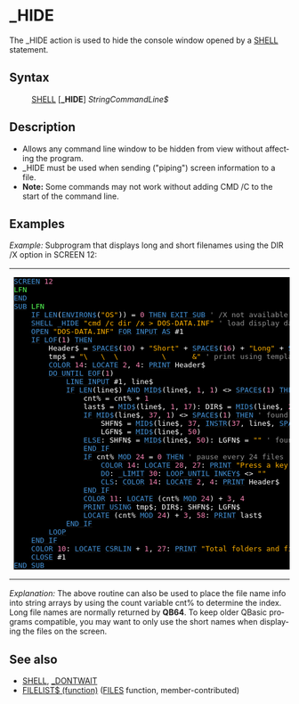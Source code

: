 <style>pre.codeide, pre.outputfixed, .outputcrt0 { background-color: #000 !important; color: #FFF !important; }</style><!DOCTYPE html>
<html class="client-nojs" dir="ltr" lang="en">
<head>
<title>_HIDE - QB64 Phoenix Edition Wiki</title>
</head>
<body class="mediawiki ltr sitedir-ltr mw-hide-empty-elt ns-0 ns-subject page-HIDE rootpage-HIDE skin-vector action-view skin-vector-legacy vector-feature-language-in-header-enabled vector-feature-language-in-main-page-header-disabled vector-feature-language-alert-in-sidebar-disabled vector-feature-sticky-header-disabled vector-feature-sticky-header-edit-disabled vector-feature-table-of-contents-disabled vector-feature-visual-enhancement-next-disabled">
<div class="mw-body" id="content" role="main">
<a id="top"></a>
<h1 class="firstHeading mw-first-heading" id="firstHeading">_HIDE</h1>
<div class="vector-body" id="bodyContent">
<div class="mw-body-content mw-content-ltr" dir="ltr" id="mw-content-text" lang="en"><div class="mw-parser-output"><p>The <a class="mw-selflink selflink">_HIDE</a> action is used to hide the console window opened by a <a href="SHELL" title="SHELL">SHELL</a> statement.
</p>
<h2><span class="mw-headline" id="Syntax">Syntax</span></h2>
<dl><dd><a href="SHELL" title="SHELL">SHELL</a> [<b>_HIDE</b>] <i>StringCommandLine$</i></dd></dl>
<p>
</p>
<h2><span class="mw-headline" id="Description">Description</span></h2>
<ul><li>Allows any command line window to be hidden from view without affecting the program.</li>
<li><a class="mw-selflink selflink">_HIDE</a> must be used when sending ("piping") screen information to a file.</li>
<li><b>Note:</b> Some commands may not work without adding CMD /C to the start of the command line.</li></ul>
<p>
</p>
<h2><span class="mw-headline" id="Examples">Examples</span></h2>
<p><i>Example:</i> Subprogram that displays long and short filenames using the DIR /X option in SCREEN 12:
</p>
<table cellpadding="15px" width="100%">
<tbody><tr>
<td><pre class="codeide"><a href="SCREEN" title="SCREEN"><span style="color:#4593D8;">SCREEN</span></a> <span style="color:#F580B1;">12</span>
<span style="color:#55FF55;">LFN</span>
<a href="END" title="END"><span style="color:#4593D8;">END</span></a>
<a href="SUB" title="SUB"><span style="color:#4593D8;">SUB</span></a> <span style="color:#55FF55;">LFN</span>
    <a class="mw-redirect" href="IF" title="IF"><span style="color:#4593D8;">IF</span></a> <a href="LEN" title="LEN"><span style="color:#4593D8;">LEN</span></a>(<a href="ENVIRON$" title="ENVIRON$"><span style="color:#4593D8;">ENVIRON$</span></a>(<span style="color:#FFB100;">"OS"</span>)) = <span style="color:#F580B1;">0</span> <a href="THEN" title="THEN"><span style="color:#4593D8;">THEN</span></a> <a href="EXIT_SUB" title="EXIT SUB"><span style="color:#4593D8;">EXIT SUB</span></a> <span style="color:#919191;">' /X not available Win 9X and ME</span>
    <a href="SHELL" title="SHELL"><span style="color:#4593D8;">SHELL</span></a> <a class="mw-selflink selflink"><span style="color:#4593D8;">_HIDE</span></a> <span style="color:#FFB100;">"cmd /c dir /x &gt; DOS-DATA.INF"</span> <span style="color:#919191;">' load display data to a file</span>
    <a href="OPEN" title="OPEN"><span style="color:#4593D8;">OPEN</span></a> <span style="color:#FFB100;">"DOS-DATA.INF"</span> <a href="OPEN#File_Access_Modes" title="OPEN"><span style="color:#4593D8;">FOR</span></a> <a href="OPEN#File_Access_Modes" title="OPEN"><span style="color:#4593D8;">INPUT</span></a> <a href="OPEN" title="OPEN"><span style="color:#4593D8;">AS</span></a> #1
    <a class="mw-redirect" href="IF" title="IF"><span style="color:#4593D8;">IF</span></a> <a href="LOF" title="LOF"><span style="color:#4593D8;">LOF</span></a>(<span style="color:#F580B1;">1</span>) <a href="THEN" title="THEN"><span style="color:#4593D8;">THEN</span></a>
        Header$ = <a href="SPACE$" title="SPACE$"><span style="color:#4593D8;">SPACE$</span></a>(<span style="color:#F580B1;">10</span>) + <span style="color:#FFB100;">"Short"</span> + <a href="SPACE$" title="SPACE$"><span style="color:#4593D8;">SPACE$</span></a>(<span style="color:#F580B1;">16</span>) + <span style="color:#FFB100;">"Long"</span> + <a href="SPACE$" title="SPACE$"><span style="color:#4593D8;">SPACE$</span></a>(<span style="color:#F580B1;">20</span>) + <span style="color:#FFB100;">"Last Modified"</span>
        tmp$ = <span style="color:#FFB100;">"\   \  \          \      &amp;"</span> <span style="color:#919191;">' print using template format</span>
        <a href="COLOR" title="COLOR"><span style="color:#4593D8;">COLOR</span></a> <span style="color:#F580B1;">14</span>: <a href="LOCATE" title="LOCATE"><span style="color:#4593D8;">LOCATE</span></a> <span style="color:#F580B1;">2</span>, <span style="color:#F580B1;">4</span>: <a href="PRINT" title="PRINT"><span style="color:#4593D8;">PRINT</span></a> Header$
        <a href="DO...LOOP" title="DO...LOOP"><span style="color:#4593D8;">DO UNTIL</span></a> <a href="EOF" title="EOF"><span style="color:#4593D8;">EOF</span></a>(<span style="color:#F580B1;">1</span>)
            <a href="LINE_INPUT_(file_statement)" title="LINE INPUT (file statement)"><span style="color:#4593D8;">LINE INPUT</span></a> #1, line$
            <a class="mw-redirect" href="IF" title="IF"><span style="color:#4593D8;">IF</span></a> <a href="LEN" title="LEN"><span style="color:#4593D8;">LEN</span></a>(line$) <a href="AND_(boolean)" title="AND (boolean)"><span style="color:#4593D8;">AND</span></a> <a href="MID$_(function)" title="MID$ (function)"><span style="color:#4593D8;">MID$</span></a>(line$, <span style="color:#F580B1;">1</span>, <span style="color:#F580B1;">1</span>) &lt;&gt; <a href="SPACE$" title="SPACE$"><span style="color:#4593D8;">SPACE$</span></a>(<span style="color:#F580B1;">1</span>) <a href="THEN" title="THEN"><span style="color:#4593D8;">THEN</span></a> <span style="color:#919191;">' ignore other file data</span>
                cnt% = cnt% + <span style="color:#F580B1;">1</span>
                last$ = <a href="MID$_(function)" title="MID$ (function)"><span style="color:#4593D8;">MID$</span></a>(line$, <span style="color:#F580B1;">1</span>, <span style="color:#F580B1;">17</span>): DIR$ = <a href="MID$_(function)" title="MID$ (function)"><span style="color:#4593D8;">MID$</span></a>(line$, <span style="color:#F580B1;">23</span>, <span style="color:#F580B1;">3</span>)
                <a class="mw-redirect" href="IF" title="IF"><span style="color:#4593D8;">IF</span></a> <a href="MID$_(function)" title="MID$ (function)"><span style="color:#4593D8;">MID$</span></a>(line$, <span style="color:#F580B1;">37</span>, <span style="color:#F580B1;">1</span>) &lt;&gt; <a href="SPACE$" title="SPACE$"><span style="color:#4593D8;">SPACE$</span></a>(<span style="color:#F580B1;">1</span>) <a href="THEN" title="THEN"><span style="color:#4593D8;">THEN</span></a> <span style="color:#919191;">' found line with short and long name</span>
                    SHFN$ = <a href="MID$_(function)" title="MID$ (function)"><span style="color:#4593D8;">MID$</span></a>(line$, <span style="color:#F580B1;">37</span>, <a href="INSTR" title="INSTR"><span style="color:#4593D8;">INSTR</span></a>(<span style="color:#F580B1;">37</span>, line$, <a href="SPACE$" title="SPACE$"><span style="color:#4593D8;">SPACE$</span></a>(<span style="color:#F580B1;">1</span>)) - <span style="color:#F580B1;">1</span>)
                    LGFN$ = <a href="MID$_(function)" title="MID$ (function)"><span style="color:#4593D8;">MID$</span></a>(line$, <span style="color:#F580B1;">50</span>)
                <a href="ELSE" title="ELSE"><span style="color:#4593D8;">ELSE</span></a>: SHFN$ = <a href="MID$_(function)" title="MID$ (function)"><span style="color:#4593D8;">MID$</span></a>(line$, <span style="color:#F580B1;">50</span>): LGFN$ = <span style="color:#FFB100;">""</span> <span style="color:#919191;">' found short name only</span>
                <a class="mw-redirect" href="END_IF" title="END IF"><span style="color:#4593D8;">END IF</span></a>
                <a class="mw-redirect" href="IF" title="IF"><span style="color:#4593D8;">IF</span></a> cnt% <a href="MOD" title="MOD"><span style="color:#4593D8;">MOD</span></a> <span style="color:#F580B1;">24</span> = <span style="color:#F580B1;">0</span> <a href="THEN" title="THEN"><span style="color:#4593D8;">THEN</span></a> <span style="color:#919191;">' pause every 24 files</span>
                    <a href="COLOR" title="COLOR"><span style="color:#4593D8;">COLOR</span></a> <span style="color:#F580B1;">14</span>: <a href="LOCATE" title="LOCATE"><span style="color:#4593D8;">LOCATE</span></a> <span style="color:#F580B1;">28</span>, <span style="color:#F580B1;">27</span>: <a href="PRINT" title="PRINT"><span style="color:#4593D8;">PRINT</span></a> <span style="color:#FFB100;">"Press a key for more files!"</span>
                    <a class="mw-redirect" href="DO" title="DO"><span style="color:#4593D8;">DO</span></a>: <a href="LIMIT" title="LIMIT"><span style="color:#4593D8;">_LIMIT</span></a> <span style="color:#F580B1;">30</span>: <a href="DO...LOOP" title="DO...LOOP"><span style="color:#4593D8;">LOOP UNTIL</span></a> <a href="INKEY$" title="INKEY$"><span style="color:#4593D8;">INKEY$</span></a> &lt;&gt; <span style="color:#FFB100;">""</span>
                    <a href="CLS" title="CLS"><span style="color:#4593D8;">CLS</span></a>: <a href="COLOR" title="COLOR"><span style="color:#4593D8;">COLOR</span></a> <span style="color:#F580B1;">14</span>: <a href="LOCATE" title="LOCATE"><span style="color:#4593D8;">LOCATE</span></a> <span style="color:#F580B1;">2</span>, <span style="color:#F580B1;">4</span>: <a href="PRINT" title="PRINT"><span style="color:#4593D8;">PRINT</span></a> Header$
                <a class="mw-redirect" href="END_IF" title="END IF"><span style="color:#4593D8;">END IF</span></a>
                <a href="COLOR" title="COLOR"><span style="color:#4593D8;">COLOR</span></a> <span style="color:#F580B1;">11</span>: <a href="LOCATE" title="LOCATE"><span style="color:#4593D8;">LOCATE</span></a> (cnt% <a href="MOD" title="MOD"><span style="color:#4593D8;">MOD</span></a> <span style="color:#F580B1;">24</span>) + <span style="color:#F580B1;">3</span>, <span style="color:#F580B1;">4</span>
                <a href="PRINT_USING" title="PRINT USING"><span style="color:#4593D8;">PRINT USING</span></a> tmp$; DIR$; SHFN$; LGFN$
                <a href="LOCATE" title="LOCATE"><span style="color:#4593D8;">LOCATE</span></a> (cnt% <a href="MOD" title="MOD"><span style="color:#4593D8;">MOD</span></a> <span style="color:#F580B1;">24</span>) + <span style="color:#F580B1;">3</span>, <span style="color:#F580B1;">58</span>: <a href="PRINT" title="PRINT"><span style="color:#4593D8;">PRINT</span></a> last$
            <a class="mw-redirect" href="END_IF" title="END IF"><span style="color:#4593D8;">END IF</span></a>
        <a href="LOOP" title="LOOP"><span style="color:#4593D8;">LOOP</span></a>
    <a class="mw-redirect" href="END_IF" title="END IF"><span style="color:#4593D8;">END IF</span></a>
    <a href="COLOR" title="COLOR"><span style="color:#4593D8;">COLOR</span></a> <span style="color:#F580B1;">10</span>: <a href="LOCATE" title="LOCATE"><span style="color:#4593D8;">LOCATE</span></a> <a href="CSRLIN" title="CSRLIN"><span style="color:#4593D8;">CSRLIN</span></a> + <span style="color:#F580B1;">1</span>, <span style="color:#F580B1;">27</span>: <a href="PRINT" title="PRINT"><span style="color:#4593D8;">PRINT</span></a> <span style="color:#FFB100;">"Total folders and files ="</span>; cnt%
    <a href="CLOSE" title="CLOSE"><span style="color:#4593D8;">CLOSE</span></a> #1
<a href="END_SUB" title="END SUB"><span style="color:#4593D8;">END SUB</span></a>
</pre>
</td></tr></tbody></table>
<p><i>Explanation:</i> The above routine can also be used to place the file name info into string arrays by using the count variable cnt% to determine the index. Long file names are normally returned by <b>QB64</b>. To keep older QBasic programs compatible, you may want to only use the short names when displaying the files on the screen.
</p>
<h2><span class="mw-headline" id="See_also">See also</span></h2>
<ul><li><a href="SHELL" title="SHELL">SHELL</a>, <a href="DONTWAIT" title="DONTWAIT">_DONTWAIT</a></li>
<li><a href="FILELIST$_(function)" title="FILELIST$ (function)">FILELIST$ (function)</a> (<a href="FILES" title="FILES">FILES</a> function, member-contributed)</li></ul>
<p>
</p>
<!-- 
NewPP limit report
Cached time: 20240714192728
Cache expiry: 86400
Reduced expiry: false
Complications: [show‐toc]
CPU time usage: 0.049 seconds
Real time usage: 0.058 seconds
Preprocessor visited node count: 1073/1000000
Post‐expand include size: 7728/2097152 bytes
Template argument size: 2044/2097152 bytes
Highest expansion depth: 4/100
Expensive parser function count: 0/100
Unstrip recursion depth: 0/20
Unstrip post‐expand size: 363/5000000 bytes
-->
<!--
Transclusion expansion time report (%,ms,calls,template)
100.00%   32.856      1 -total
 14.97%    4.919     76 Template:Cl
 13.35%    4.387     66 Template:Text
  9.55%    3.139      1 Template:PageSeeAlso
  6.72%    2.207      1 Template:CodeEnd
  5.92%    1.945      1 Template:PageExamples
  5.90%    1.937      1 Template:PageSyntax
  5.53%    1.818      1 Template:PageNavigation
  5.47%    1.796      1 Template:Parameter
  4.97%    1.632      1 Template:PageDescription
-->
<!-- Saved in parser cache with key qb64pnix_mw19894-mwmb_:pcache:idhash:139-0!canonical and timestamp 20240714192728 and revision id 8349.
 -->
</div>
</div>
</div>
</div>
</body>
</html>